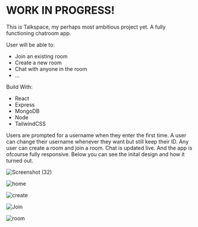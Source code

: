 <h1>WORK IN PROGRESS!</h1>

This is Talkspace, my perhaps most ambitious project yet. A fully functioning chatroom app. 

User will be able to: 
* Join an existing room
* Create a new room
* Chat with anyone in the room
* ...

Build With:
* React
* Express
* MongoDB
* Node
* TailwindCSS

Users are prompted for a username when they enter the first time. A user can change their username whenever they want but still keep their ID. Any user can create a room and join a room. Chat is updated live. And the app is ofcourse fully responsive. Below you can see the inital design and how it turned out.

![Screenshot (32)](https://user-images.githubusercontent.com/62795911/199720194-e4839bd5-22a5-4bb3-875b-25e1d1ae7743.png)

![home](https://user-images.githubusercontent.com/62795911/208674857-197031b7-e3b5-41b7-8e96-ca215009e8e2.png)

![create](https://user-images.githubusercontent.com/62795911/208674859-205001ce-361f-40b9-93b5-d8eb399cc5fb.png)

![Join](https://user-images.githubusercontent.com/62795911/208674863-b8bbd34b-992b-4154-8276-189624f65ec1.png)

![room](https://user-images.githubusercontent.com/62795911/208674852-f5e749fe-2a9a-4366-86f0-964a1413d544.png)
